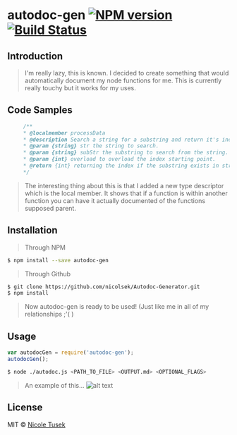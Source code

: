 # autodoc-gen [![NPM version](https://badge.fury.io/js/autodoc-gen.svg)](https://npmjs.org/package/autodoc-gen) [![Build Status](https://travis-ci.org/nicolsek/Autodoc-Generator.svg?branch=master)](https://travis-ci.org/nicolsek/Autodoc-Generator)

## Introduction

> I'm really lazy, this is known. I decided to create something that would automatically document my node functions for me. 
> This is currently really touchy but it works for my uses.

## Code Samples

```js
     /**
	 * @localmember processData
	 * @description Search a string for a substring and return it's index if it exists. If not return -1. 
	 * @param {string} str the string to search.
	 * @param {string} subStr the substring to search from the string.
	 * @param {int} overload to overload the index starting point.
	 * @return {int} returning the index if the substring exists in string, if not then it will return -1.
	 */
```

> The interesting thing about this is that I added a new type descriptor which is the local member. It shows that if a function is within another function you can have it actually documented of the functions supposed parent.

## Installation

> Through NPM

```sh
$ npm install --save autodoc-gen
```

> Through Github
```sh
$ git clone https://github.com/nicolsek/Autodoc-Generator.git
$ npm install
```
> Now autodoc-gen is ready to be used! (Just like me in all of my relationships ;'( )

## Usage

```js
var autodocGen = require('autodoc-gen');
autodocGen();
```

```sh
$ node ./autodoc.js <PATH_TO_FILE> <OUTPUT.md> <OPTIONAL_FLAGS>
```

> An example of this...
![alt text](https://image.prntscr.com/image/QLRIp-U1QlyvahQEgfc6sA.png)

## License

MIT © [Nicole Tusek](https://github.com/nicolsek)
